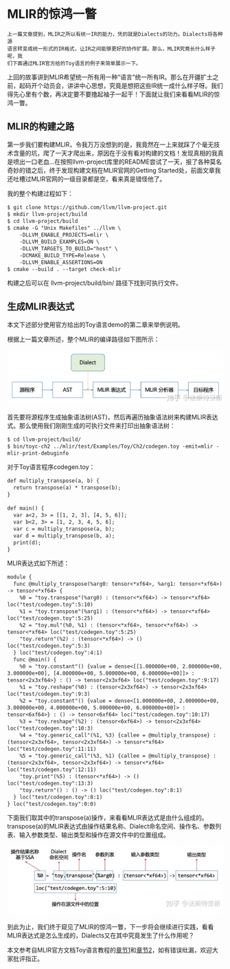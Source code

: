 # MLIR的惊鸿一瞥
    上一篇文章提到，MLIR之所以有统一IR的能力，凭的就是Dialects的功力。Dialects将各种源
    语言转变成统一形式的IR格式，让IR之间能够更好的协作扩展。那么，MLIR究竟长什么样子呢，我
    们下面通过MLIR官方给的Toy语言的例子来简单展示一下。

上回的故事讲到MLIR希望统一所有用一种“语言”统一所有IR。那么在开疆扩土之前，起码开个动员会，讲讲中心思想，究竟是想把这些IR统一成什么样子呀。我们得先心里有个数，再决定要不要撸起袖子一起干！下面就让我们来看看MLIR的惊鸿一瞥。

## MLIR的构建之路
第一步我们要构建MLIR，令我万万没想到的是，我竟然在一上来就踩了个毫无技术含量的坑，爬了一天才爬出来，原因在于没有看对构建的文档！发现真相的我真是喷出一口老血...在按照llvm-project库里的README尝试了一天，报了各种莫名奇妙的错之后，终于发现构建文档在MLIR官网的Getting Started处，前面文章我还吐槽过MLIR官网的一级目录都是空，看来真是错怪他了。

我的整个构建过程如下：

```shell
$ git clone https://github.com/llvm/llvm-project.git
$ mkdir llvm-project/build
$ cd llvm-project/build
$ cmake -G "Unix Makefiles" ../llvm \
    -DLLVM_ENABLE_PROJECTS=mlir \
    -DLLVM_BUILD_EXAMPLES=ON \
    -DLLVM_TARGETS_TO_BUILD="host" \
    -DCMAKE_BUILD_TYPE=Release \
    -DLLVM_ENABLE_ASSERTIONS=ON 
$ cmake --build . --target check-mlir
```

构建之后可以在 llvm-project/build/bin/ 路径下找到可执行文件。

## 生成MLIR表达式
本文下述部分使用官方给出的Toy语言demo的第二章来举例说明。

根据上一篇文章所述，整个MLIR的编译路径如下图所示：

![](../images/A_glimpse_of_MLIR_1.png)

首先要将源程序生成抽象语法树(AST)，然后再遍历抽象语法树来构建MLIR表达式。那么使用我们刚刚生成的可执行文件来打印出抽象语法树：

```shell
$ cd llvm-project/build/
$ bin/toyc-ch2 ../mlir/test/Examples/Toy/Ch2/codegen.toy -emit=mlir -mlir-print-debuginfo
```

对于Toy语言程序codegen.toy：

```
def multiply_transpose(a, b) {
  return transpose(a) * transpose(b);
}

def main() {
  var a<2, 3> = [[1, 2, 3], [4, 5, 6]];
  var b<2, 3> = [1, 2, 3, 4, 5, 6];
  var c = multiply_transpose(a, b);
  var d = multiply_transpose(b, a);
  print(d);
}
```

MLIR表达式如下所述：

```
module {
  func @multiply_transpose(%arg0: tensor<*xf64>, %arg1: tensor<*xf64>) -> tensor<*xf64> {
    %0 = "toy.transpose"(%arg0) : (tensor<*xf64>) -> tensor<*xf64> loc("test/codegen.toy":5:10)
    %1 = "toy.transpose"(%arg1) : (tensor<*xf64>) -> tensor<*xf64> loc("test/codegen.toy":5:25)
    %2 = "toy.mul"(%0, %1) : (tensor<*xf64>, tensor<*xf64>) -> tensor<*xf64> loc("test/codegen.toy":5:25)
    "toy.return"(%2) : (tensor<*xf64>) -> () loc("test/codegen.toy":5:3)
  } loc("test/codegen.toy":4:1)
  func @main() {
    %0 = "toy.constant"() {value = dense<[[1.000000e+00, 2.000000e+00, 3.000000e+00], [4.000000e+00, 5.000000e+00, 6.000000e+00]]> : tensor<2x3xf64>} : () -> tensor<2x3xf64> loc("test/codegen.toy":9:17)
    %1 = "toy.reshape"(%0) : (tensor<2x3xf64>) -> tensor<2x3xf64> loc("test/codegen.toy":9:3)
    %2 = "toy.constant"() {value = dense<[1.000000e+00, 2.000000e+00, 3.000000e+00, 4.000000e+00, 5.000000e+00, 6.000000e+00]> : tensor<6xf64>} : () -> tensor<6xf64> loc("test/codegen.toy":10:17)
    %3 = "toy.reshape"(%2) : (tensor<6xf64>) -> tensor<2x3xf64> loc("test/codegen.toy":10:3)
    %4 = "toy.generic_call"(%1, %3) {callee = @multiply_transpose} : (tensor<2x3xf64>, tensor<2x3xf64>) -> tensor<*xf64> loc("test/codegen.toy":11:11)
    %5 = "toy.generic_call"(%3, %1) {callee = @multiply_transpose} : (tensor<2x3xf64>, tensor<2x3xf64>) -> tensor<*xf64> loc("test/codegen.toy":12:11)
    "toy.print"(%5) : (tensor<*xf64>) -> () loc("test/codegen.toy":13:3)
    "toy.return"() : () -> () loc("test/codegen.toy":8:1)
  } loc("test/codegen.toy":8:1)
} loc("test/codegen.toy":0:0)
```

下面我们取其中的transpose(a)操作，来看看MLIR表达式是由什么组成的。transpose(a)的MLIR表达式由操作结果名称、Dialect命名空间、操作名、参数列表、输入参数类型、输出类型和操作在源文件中的位置组成。

![](../images/A_glimpse_of_MLIR_2.png)

到此为止，我们终于窥见了MLIR的惊鸿一瞥，下一步将会继续进行实践，看看MLIR表达式是怎么生成的，Dialects又在其中究竟发生了什么作用呢？

本文参考自MLIR官方文档Toy语言教程的[章节1](https://mlir.llvm.org/docs/Tutorials/Toy/Ch-1/)和[章节2](https://mlir.llvm.org/docs/Tutorials/Toy/Ch-2/)，如有错误纰漏，欢迎大家批评指正。